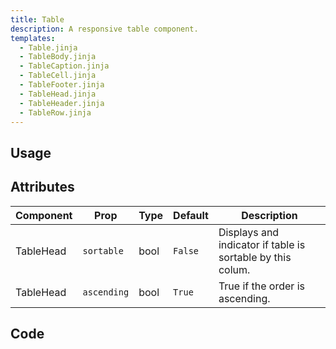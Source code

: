 ```yaml
---
title: Table
description: A responsive table component.
templates:
  - Table.jinja
  - TableBody.jinja
  - TableCaption.jinja
  - TableCell.jinja
  - TableFooter.jinja
  - TableHead.jinja
  - TableHeader.jinja
  - TableRow.jinja
---
```


<TabPreview component="Table" template="examples/table.html"/>

<Prose>

## Usage

</Prose>

<IncludeTemplate template="examples/table.html"/>

<Prose>

## Attributes

| Component    | Prop        | Type   | Default | Description                                                |
|--------------|-------------|--------|---------|------------------------------------------------------------|
| TableHead    | `sortable`  | bool   | `False` | Displays and indicator if table is sortable by this colum. |
| TableHead    | `ascending` | bool   | `True`  | True if the order is ascending.                            |

## Code
</Prose>

<IncludeComponents :components="{{ metadata.templates }}" />

